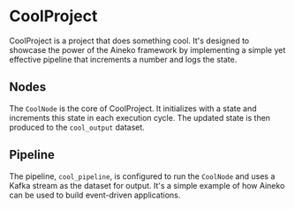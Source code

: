 # CoolProject

CoolProject is a project that does something cool. It's designed to showcase the power of the Aineko framework by implementing a simple yet effective pipeline that increments a number and logs the state.

## Nodes

The `CoolNode` is the core of CoolProject. It initializes with a state and increments this state in each execution cycle. The updated state is then produced to the `cool_output` dataset.

## Pipeline

The pipeline, `cool_pipeline`, is configured to run the `CoolNode` and uses a Kafka stream as the dataset for output. It's a simple example of how Aineko can be used to build event-driven applications.